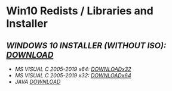 # Win10 Redists / Libraries and Installer

## *WINDOWS 10 INSTALLER (WITHOUT ISO): [DOWNLOAD](https://go.microsoft.com/fwlink/?LinkId=691209)*
+ *MS VISUAL C 2005-2019 x64: [DOWNLOADx32](https://dl1.topfiles.net/files/2/983/19482/V21hOUP1CPZlTDFMSHFVcCtDblBHdzQxdTNtODNzN2NwWjRvbitkbSt3aDhyMD06Oqocl4vKDk6JsdxXjP3jfg0/ms-visual-c-2005-2019-redistributable-package-hybrid-64-bit_(2021-08-02).rar)*
+ *MS VISUAL C 2005-2019 x32: [DOWNLOADx64](https://dl1.topfiles.net/files/2/983/19482/cGdwM29agqJrS2xSMHN3dmJML044SjdrSnFHZXlPM3hGTTI0MjVMNmJmWlBpRT06OpPJ-OyYh09HWUToIqlDQbw/ms-visual-c-2005-2019-redistributable-package-hybrid-32-bit_(2021-08-02).rar)*
+ *JAVA [DOWNLOAD](https://www.java.com/ru/download/)*
